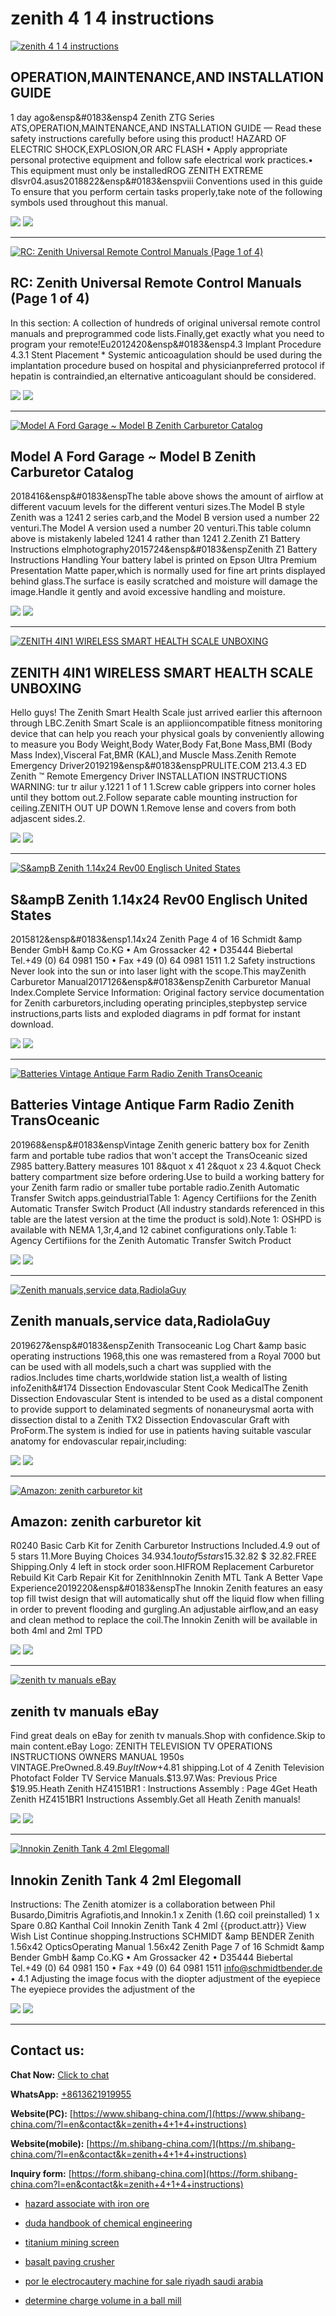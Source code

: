 # zenith 4 1 4 instructions

<a href="https://swt.shibang-china.com/?l=en&img&k=zenith+4+1+4+instructions" target="_blank">![zenith 4 1 4 instructions](http://static.shibang-china.com/all-800x300/1149.jpg)</a>

## OPERATION,MAINTENANCE,AND INSTALLATION GUIDE
1 day ago&ensp&#0183&ensp4 Zenith ZTG Series ATS,OPERATION,MAINTENANCE,AND INSTALLATION GUIDE — Read these safety instructions carefully before using this product! HAZARD OF ELECTRIC SHOCK,EXPLOSION,OR ARC FLASH • Apply appropriate personal protective equipment and follow safe electrical work practices.• This equipment must only be installedROG ZENITH EXTREME dlsvr04.asus2018822&ensp&#0183&enspviii Conventions used in this guide To ensure that you perform certain tasks properly,take note of the following symbols used throughout this manual.


<a href="https://whatsapp.shibangsoft.com/WhatsApp.php" target="_blank" title="WhatsApp">![](http://static.shibang-china.com/icon/whatsapp.png)</a> <a href="https://swt.shibang-china.com/?l=en&icon&k=zenith+4+1+4+instructions" target="_blank">![](http://static.shibang-china.com/icon/chat-en.png)</a>

---

<a href="https://swt.shibang-china.com/?l=en&img&k=zenith+4+1+4+instructions" target="_blank">![RC: Zenith Universal Remote Control Manuals (Page 1 of 4)](http://static.shibang-china.com/all-800x300/216.jpg)</a>

## RC: Zenith Universal Remote Control Manuals (Page 1 of 4)
In this section: A collection of hundreds of original universal remote control manuals and preprogrammed code lists.Finally,get exactly what you need to program your remote!Eu2012420&ensp&#0183&ensp4.3 Implant Procedure 4.3.1 Stent Placement * Systemic anticoagulation should be used during the implantation procedure bused on hospital and physicianpreferred protocol if hepatin is contraindied,an elternative anticoagulant should be considered.


<a href="https://whatsapp.shibangsoft.com/WhatsApp.php" target="_blank" title="WhatsApp">![](http://static.shibang-china.com/icon/whatsapp.png)</a> <a href="https://swt.shibang-china.com/?l=en&icon&k=zenith+4+1+4+instructions" target="_blank">![](http://static.shibang-china.com/icon/chat-en.png)</a>

---

<a href="https://swt.shibang-china.com/?l=en&img&k=zenith+4+1+4+instructions" target="_blank">![Model A Ford Garage ~ Model B Zenith Carburetor Catalog](http://static.shibang-china.com/all-800x300/190.jpg)</a>

## Model A Ford Garage ~ Model B Zenith Carburetor Catalog
2018416&ensp&#0183&enspThe table above shows the amount of airflow at different vacuum levels for the different venturi sizes.The Model B style Zenith was a 1241 2 series carb,and the Model B version used a number 22 venturi.The Model A version used a number 20 venturi.This table column above is mistakenly labeled 1241 4 rather than 1241 2.Zenith Z1 Battery Instructions elmphotography2015724&ensp&#0183&enspZenith Z1 Battery Instructions Handling Your battery label is printed on Epson Ultra Premium Presentation Matte paper,which is normally used for fine art prints displayed behind glass.The surface is easily scratched and moisture will damage the image.Handle it gently and avoid excessive handling and moisture.


<a href="https://whatsapp.shibangsoft.com/WhatsApp.php" target="_blank" title="WhatsApp">![](http://static.shibang-china.com/icon/whatsapp.png)</a> <a href="https://swt.shibang-china.com/?l=en&icon&k=zenith+4+1+4+instructions" target="_blank">![](http://static.shibang-china.com/icon/chat-en.png)</a>

---

<a href="https://swt.shibang-china.com/?l=en&img&k=zenith+4+1+4+instructions" target="_blank">![ZENITH 4IN1 WIRELESS SMART HEALTH SCALE UNBOXING](http://static.shibang-china.com/all-800x300/23.jpg)</a>

## ZENITH 4IN1 WIRELESS SMART HEALTH SCALE UNBOXING
Hello guys! The Zenith Smart Health Scale just arrived earlier this afternoon through LBC.Zenith Smart Scale is an appliioncompatible fitness monitoring device that can help you reach your physical goals by conveniently allowing to measure you Body Weight,Body Water,Body Fat,Bone Mass,BMI (Body Mass Index),Visceral Fat,BMR (KAL),and Muscle Mass.Zenith Remote Emergency Driver2019219&ensp&#0183&enspPRULITE.COM 213.4.3 ED Zenith ™ Remote Emergency Driver INSTALLATION INSTRUCTIONS WARNING: tur tr ailur y.1221 1 of 1 1.Screw cable grippers into corner holes until they bottom out.2.Follow separate cable mounting instruction for ceiling.ZENITH OUT UP DOWN 1.Remove lense and covers from both adjascent sides.2.


<a href="https://whatsapp.shibangsoft.com/WhatsApp.php" target="_blank" title="WhatsApp">![](http://static.shibang-china.com/icon/whatsapp.png)</a> <a href="https://swt.shibang-china.com/?l=en&icon&k=zenith+4+1+4+instructions" target="_blank">![](http://static.shibang-china.com/icon/chat-en.png)</a>

---

<a href="https://swt.shibang-china.com/?l=en&img&k=zenith+4+1+4+instructions" target="_blank">![S&ampB Zenith 1.14x24 Rev00 Englisch United States](http://static.shibang-china.com/all-800x300/681.jpg)</a>

## S&ampB Zenith 1.14x24 Rev00 Englisch United States
2015812&ensp&#0183&ensp1.14x24 Zenith Page 4 of 16 Schmidt &amp Bender GmbH &amp Co.KG • Am Grossacker 42 • D35444 Biebertal Tel.+49 (0) 64 0981 150 • Fax +49 (0) 64 0981 1511 1.2 Safety instructions Never look into the sun or into laser light with the scope.This mayZenith Carburetor Manual2017126&ensp&#0183&enspZenith Carburetor Manual Index.Complete Service Information: Original factory service documentation for Zenith carburetors,including operating principles,stepbystep service instructions,parts lists and exploded diagrams in pdf format for instant download.


<a href="https://whatsapp.shibangsoft.com/WhatsApp.php" target="_blank" title="WhatsApp">![](http://static.shibang-china.com/icon/whatsapp.png)</a> <a href="https://swt.shibang-china.com/?l=en&icon&k=zenith+4+1+4+instructions" target="_blank">![](http://static.shibang-china.com/icon/chat-en.png)</a>

---

<a href="https://swt.shibang-china.com/?l=en&img&k=zenith+4+1+4+instructions" target="_blank">![Batteries Vintage Antique Farm Radio Zenith TransOceanic](http://static.shibang-china.com/all-800x300/511.jpg)</a>

## Batteries Vintage Antique Farm Radio Zenith TransOceanic
201968&ensp&#0183&enspVintage Zenith generic battery box for Zenith farm and portable tube radios that won't accept the TransOceanic sized Z985 battery.Battery measures 101 8&quot x 41 2&quot x 23 4.&quot Check battery compartment size before ordering.Use to build a working battery for your Zenith farm radio or smaller tube portable radio.Zenith Automatic Transfer Switch apps.geindustrialTable 1: Agency Certifiions for the Zenith Automatic Transfer Switch Product (All industry standards referenced in this table are the latest version at the time the product is sold).Note 1: OSHPD is available with NEMA 1,3r,4,and 12 cabinet configurations only.Table 1: Agency Certifiions for the Zenith Automatic Transfer Switch Product


<a href="https://whatsapp.shibangsoft.com/WhatsApp.php" target="_blank" title="WhatsApp">![](http://static.shibang-china.com/icon/whatsapp.png)</a> <a href="https://swt.shibang-china.com/?l=en&icon&k=zenith+4+1+4+instructions" target="_blank">![](http://static.shibang-china.com/icon/chat-en.png)</a>

---

<a href="https://swt.shibang-china.com/?l=en&img&k=zenith+4+1+4+instructions" target="_blank">![Zenith manuals,service data,RadiolaGuy](http://static.shibang-china.com/all-800x300/74.jpg)</a>

## Zenith manuals,service data,RadiolaGuy
2019627&ensp&#0183&enspZenith Transoceanic Log Chart &amp basic operating instructions 1968,this one was remastered from a Royal 7000 but can be used with all models,such a chart was supplied with the radios.Includes time charts,worldwide station list,a wealth of listing infoZenith&#174 Dissection Endovascular Stent Cook MedicalThe Zenith Dissection Endovascular Stent is intended to be used as a distal component to provide support to delaminated segments of nonaneurysmal aorta with dissection distal to a Zenith TX2 Dissection Endovascular Graft with ProForm.The system is indied for use in patients having suitable vascular anatomy for endovascular repair,including:


<a href="https://whatsapp.shibangsoft.com/WhatsApp.php" target="_blank" title="WhatsApp">![](http://static.shibang-china.com/icon/whatsapp.png)</a> <a href="https://swt.shibang-china.com/?l=en&icon&k=zenith+4+1+4+instructions" target="_blank">![](http://static.shibang-china.com/icon/chat-en.png)</a>

---

<a href="https://swt.shibang-china.com/?l=en&img&k=zenith+4+1+4+instructions" target="_blank">![Amazon: zenith carburetor kit](http://static.shibang-china.com/all-800x300/1062.jpg)</a>

## Amazon: zenith carburetor kit
R0240 Basic Carb Kit for Zenith Carburetor Instructions Included.4.9 out of 5 stars 11.More Buying Choices $34.93 4.1 out of 5 stars 15.$32.82 $ 32.82.FREE Shipping.Only 4 left in stock order soon.HIFROM Replacement Carburetor Rebuild Kit Carb Repair Kit for ZenithInnokin Zenith MTL Tank A Better Vape Experience2019220&ensp&#0183&enspThe Innokin Zenith features an easy top fill twist design that will automatically shut off the liquid flow when filling in order to prevent flooding and gurgling.An adjustable airflow,and an easy and clean method to replace the coil.The Innokin Zenith will be available in both 4ml and 2ml TPD


<a href="https://whatsapp.shibangsoft.com/WhatsApp.php" target="_blank" title="WhatsApp">![](http://static.shibang-china.com/icon/whatsapp.png)</a> <a href="https://swt.shibang-china.com/?l=en&icon&k=zenith+4+1+4+instructions" target="_blank">![](http://static.shibang-china.com/icon/chat-en.png)</a>

---

<a href="https://swt.shibang-china.com/?l=en&img&k=zenith+4+1+4+instructions" target="_blank">![zenith tv manuals eBay](http://static.shibang-china.com/all-800x300/1125.jpg)</a>

## zenith tv manuals eBay
Find great deals on eBay for zenith tv manuals.Shop with confidence.Skip to main content.eBay Logo: ZENITH TELEVISION TV OPERATIONS INSTRUCTIONS OWNERS MANUAL 1950s VINTAGE.PreOwned.$8.49.Buy It Now +$4.81 shipping.Lot of 4 Zenith Television Photofact Folder TV Service Manuals.$13.97.Was: Previous Price $19.95.Heath Zenith HZ4151BR1 : Instructions Assembly : Page 4Get Heath Zenith HZ4151BR1 Instructions Assembly.Get all Heath Zenith manuals!


<a href="https://whatsapp.shibangsoft.com/WhatsApp.php" target="_blank" title="WhatsApp">![](http://static.shibang-china.com/icon/whatsapp.png)</a> <a href="https://swt.shibang-china.com/?l=en&icon&k=zenith+4+1+4+instructions" target="_blank">![](http://static.shibang-china.com/icon/chat-en.png)</a>

---

<a href="https://swt.shibang-china.com/?l=en&img&k=zenith+4+1+4+instructions" target="_blank">![Innokin Zenith Tank 4 2ml Elegomall](http://static.shibang-china.com/all-800x300/522.jpg)</a>

## Innokin Zenith Tank 4 2ml Elegomall
Instructions: The Zenith atomizer is a collaboration between Phil Busardo,Dimitris Agrafiotis,and Innokin.1 x Zenith (1.6Ω coil preinstalled) 1 x Spare 0.8Ω Kanthal Coil Innokin Zenith Tank 4 2ml {{product.attr}} View Wish List Continue shopping.Instructions SCHMIDT &amp BENDER Zenith 1.56x42 OpticsOperating Manual 1.56x42 Zenith Page 7 of 16 Schmidt &amp Bender GmbH &amp Co.KG • Am Grossacker 42 • D35444 Biebertal Tel.+49 (0) 64 0981 150 • Fax +49 (0) 64 0981 1511 info@schmidtbender.de • 4.1 Adjusting the image focus with the diopter adjustment of the eyepiece The eyepiece provides the adjustment of the


<a href="https://whatsapp.shibangsoft.com/WhatsApp.php" target="_blank" title="WhatsApp">![](http://static.shibang-china.com/icon/whatsapp.png)</a> <a href="https://swt.shibang-china.com/?l=en&icon&k=zenith+4+1+4+instructions" target="_blank">![](http://static.shibang-china.com/icon/chat-en.png)</a>

---
## Contact us:

**Chat Now:** [Click to chat](https://swt.shibang-china.com?l=en&contact&k=zenith+4+1+4+instructions)

**WhatsApp:**  [+8613621919955](https://whatsapp.shibangsoft.com/WhatsApp.php)

**Website(PC):** [https://www.shibang-china.com/](https://www.shibang-china.com/?l=en&contact&k=zenith+4+1+4+instructions)

**Website(mobile):** [https://m.shibang-china.com/](https://m.shibang-china.com/?l=en&contact&k=zenith+4+1+4+instructions)

**Inquiry form:** [https://form.shibang-china.com](https://form.shibang-china.com?l=en&contact&k=zenith+4+1+4+instructions)

* [hazard associate with iron ore](../117/hazard%20associate%20with%20iron%20ore.md)

* [duda handbook of chemical engineering](../117/duda%20handbook%20of%20chemical%20engineering.md)

* [titanium mining screen](../111/titanium%20mining%20screen.md)

* [basalt paving crusher](../124/basalt%20paving%20crusher.md)

* [por le electrocautery machine for sale riyadh saudi arabia](../115/por%20le%20electrocautery%20machine%20for%20sale%20riyadh%20saudi%20arabia.md)

* [determine charge volume in a ball mill](../113/determine%20charge%20volume%20in%20a%20ball%20mill.md)